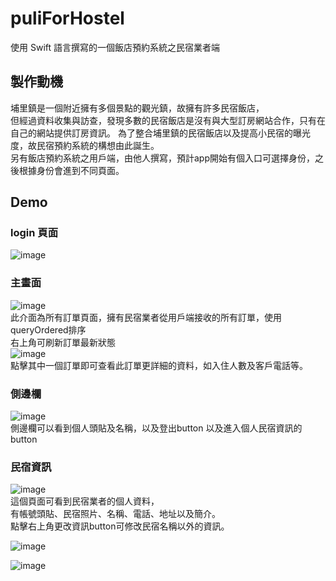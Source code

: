 

# puliForHostel
  使用 Swift 語言撰寫的一個飯店預約系統之民宿業者端
 
 
## 製作動機
  埔里鎮是一個附近擁有多個景點的觀光鎮，故擁有許多民宿飯店，<br>但經過資料收集與訪查，發現多數的民宿飯店是沒有與大型訂房網站合作，只有在自己的網站提供訂房資訊。
  為了整合埔里鎮的民宿飯店以及提高小民宿的曝光度，故民宿預約系統的構想由此誕生。<br>另有飯店預約系統之用戶端，由他人撰寫，預計app開始有個入口可選擇身份，之後根據身份會進到不同頁面。
 
 
## Demo

### **login 頁面**
![image](/pics/login.png "相關controller:loginViewController.swift") <br>

### 主畫面
![image](/pics/%E5%9C%96%E7%89%87%201.png "相關controller:mainOrderViewController.swift") <br>
此介面為所有訂單頁面，擁有民宿業者從用戶端接收的所有訂單，使用queryOrdered排序 <br>
右上角可刷新訂單最新狀態<br>
![image](/pics/%E5%9C%96%E7%89%87%202.png "相關controller:detailTableViewController.swift") <br>
點擊其中一個訂單即可查看此訂單更詳細的資料，如入住人數及客戶電話等。<br>

### 側邊欄
![image](/pics/%E5%9C%96%E7%89%87%203.png "相關controller:sidemenuTableViewController.swift") <br>
側邊欄可以看到個人頭貼及名稱，以及登出button 以及進入個人民宿資訊的button <br>


### 民宿資訊
![image](/pics/%E5%9C%96%E7%89%87%204.png "相關controller:hostelInfoTableViewController") <br>
  這個頁面可看到民宿業者的個人資料，<br>
有帳號頭貼、民宿照片、名稱、電話、地址以及簡介。<br>
點擊右上角更改資訊button可修改民宿名稱以外的資訊。  <br>

![image](/pics/%E5%9C%96%E7%89%87%205.png "相關controller:changeInfoTableViewController.swift ")

![image](/pics/%E5%9C%96%E7%89%87%206.png "相關controller:changeInfoTableViewController.swift ")

